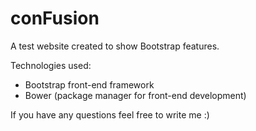 # conFusion
A test website created to show Bootstrap features.

Technologies used:
* Bootstrap front-end framework
* Bower (package manager for front-end development)

If you have any questions feel free to write me :)
